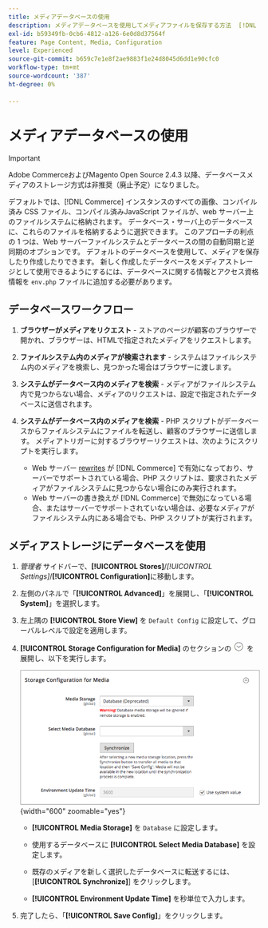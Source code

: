 ```yaml
---
title: メディアデータベースの使用
description: メディアデータベースを使用してメディアファイルを保存する方法  [!DNL Commerce]  説明します。
exl-id: b59349fb-0cb6-4812-a126-6e0d8d37564f
feature: Page Content, Media, Configuration
level: Experienced
source-git-commit: b659c7e1e8f2ae9883f1e24d8045d6dd1e90cfc0
workflow-type: tm+mt
source-wordcount: '387'
ht-degree: 0%

---
```


# メディアデータベースの使用

>[!IMPORTANT]
>
>Adobe CommerceおよびMagento Open Source 2.4.3 以降、データベースメディアのストレージ方式は非推奨（廃止予定）になりました。

デフォルトでは、[!DNL Commerce] インスタンスのすべての画像、コンパイル済み CSS ファイル、コンパイル済みJavaScript ファイルが、web サーバー上のファイルシステムに格納されます。 データベース・サーバ上のデータベースに、これらのファイルを格納するように選択できます。 このアプローチの利点の 1 つは、Web サーバーファイルシステムとデータベースの間の自動同期と逆同期のオプションです。 デフォルトのデータベースを使用して、メディアを保存したり作成したりできます。 新しく作成したデータベースをメディアストレージとして使用できるようにするには、データベースに関する情報とアクセス資格情報を `env.php` ファイルに追加する必要があります。

## データベースワークフロー

1. **ブラウザーがメディアをリクエスト** - ストアのページが顧客のブラウザーで開かれ、ブラウザーは、HTMLで指定されたメディアをリクエストします。

1. **ファイルシステム内のメディアが検索されます** - システムはファイルシステム内のメディアを検索し、見つかった場合はブラウザーに渡します。

1. **システムがデータベース内のメディアを検索** - メディアがファイルシステム内で見つからない場合、メディアのリクエストは、設定で指定されたデータベースに送信されます。

1. **システムがデータベース内のメディアを検索** - PHP スクリプトがデータベースからファイルシステムにファイルを転送し、顧客のブラウザーに送信します。 メディアトリガーに対するブラウザーリクエストは、次のようにスクリプトを実行します。

   - Web サーバー [rewrites](../merchandising-promotions/url-rewrite.md) が [!DNL Commerce] で有効になっており、サーバーでサポートされている場合、PHP スクリプトは、要求されたメディアがファイルシステムに見つからない場合にのみ実行されます。
   - Web サーバーの書き換えが [!DNL Commerce] で無効になっている場合、またはサーバーでサポートされていない場合は、必要なメディアがファイルシステム内にある場合でも、PHP スクリプトが実行されます。

## メディアストレージにデータベースを使用

1. _管理者_ サイドバーで、**[!UICONTROL Stores]**/_[!UICONTROL Settings]_/**[!UICONTROL Configuration]**&#x200B;に移動します。

1. 左側のパネルで「**[!UICONTROL Advanced]**」を展開し、「**[!UICONTROL System]**」を選択します。

1. 左上隅の **[!UICONTROL Store View]** を `Default Config` に設定して、グローバルレベルで設定を適用します。

1. **[!UICONTROL Storage Configuration for Media]** のセクションの ![ 展開セレクター ](../assets/icon-display-expand.png) を展開し、以下を実行します。

   ![ 詳細設定 – メディアのストレージ設定 ](./assets/database-storage-deprecated.png){width="600" zoomable="yes"}

   - **[!UICONTROL Media Storage]** を `Database` に設定します。

   - 使用するデータベースに **[!UICONTROL Select Media Database]** を設定します。

   - 既存のメディアを新しく選択したデータベースに転送するには、[**[!UICONTROL Synchronize]**] をクリックします。

   - **[!UICONTROL Environment Update Time]** を秒単位で入力します。

1. 完了したら、「**[!UICONTROL Save Config]**」をクリックします。
